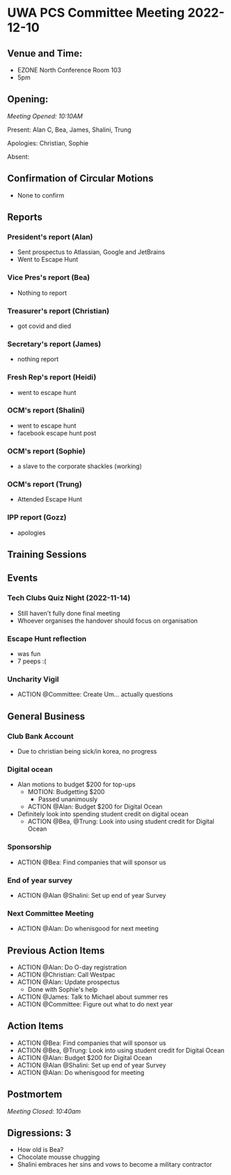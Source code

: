 # UWA PCS Committee Meeting 2022-12-10

## Venue and Time:

- EZONE North Conference Room 103
- 5pm

## Opening:

_Meeting Opened: 10:10AM_

Present: Alan C, Bea, James, Shalini, Trung

Apologies: Christian, Sophie

Absent: 

## Confirmation of Circular Motions

- None to confirm

## Reports

### President's report (Alan)
- Sent prospectus to Atlassian, Google and JetBrains
- Went to Escape Hunt

### Vice Pres's report (Bea)
- Nothing to report

### Treasurer's report (Christian)
- got covid and died

### Secretary's report (James)
- nothing report

### Fresh Rep's report (Heidi)
- went to escape hunt

### OCM's report (Shalini)
- went to escape hunt
- facebook escape hunt post

### OCM's report (Sophie)
- a slave to the corporate shackles (working)

### OCM's report (Trung)
- Attended Escape Hunt

### IPP report (Gozz)
- apologies

## Training Sessions

## Events

### Tech Clubs Quiz Night (2022-11-14)
- Still haven't fully done final meeting
- Whoever organises the handover should focus on organisation

### Escape Hunt reflection
- was fun
- 7 peeps :(

### Uncharity Vigil
- ACTION @Committee: Create Um... actually questions

## General Business

### Club Bank Account
- Due to christian being sick/in korea, no progress

### Digital ocean
- Alan motions to budget $200 for top-ups
    - MOTION: Budgetting $200
        - Passed unanimously
    - ACTION @Alan: Budget $200 for Digital Ocean
- Definitely look into spending student credit on digital ocean
    - ACTION @Bea, @Trung: Look into using student credit for Digital Ocean

### Sponsorship
- ACTION @Bea: Find companies that will sponsor us

### End of year survey
- ACTION @Alan @Shalini: Set up end of year Survey

### Next Committee Meeting
- ACTION @Alan: Do whenisgood for next meeting

## Previous Action Items

- ACTION @Alan: Do O-day registration
- ACTION @Christian: Call Westpac
- ACTION @Alan: Update prospectus
    - Done with Sophie's help
- ACTION @James: Talk to Michael about summer res
- ACTION @Committee: Figure out what to do next year

## Action Items
- ACTION @Bea: Find companies that will sponsor us
- ACTION @Bea, @Trung: Look into using student credit for Digital Ocean
- ACTION @Alan: Budget $200 for Digital Ocean
- ACTION @Alan @Shalini: Set up end of year Survey
- ACTION @Alan: Do whenisgood for meeting

## Postmortem

_Meeting Closed: 10:40am_

## Digressions: 3
- How old is Bea?
- Chocolate mousse chugging
- Shalini embraces her sins and vows to become a military contractor
